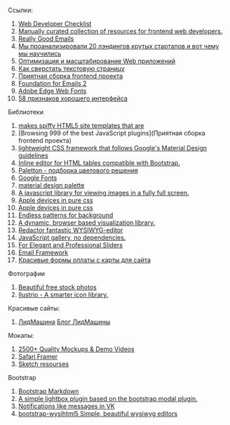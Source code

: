 Ссылки:

1. [Web Developer Checklist](http://webdevchecklist.com)
2. [Manually curated collection of resources for frontend web developers.](https://github.com/dypsilon/frontend-dev-bookmarks)
3. [Really Good Emails](http://reallygoodemails.com)
4. [Мы проанализировали 20 лэндингов крутых стартапов и вот чему мы научились](https://habrahabr.ru/company/carrotquest/blog/240719/)
5. [Оптимизация и масштабирование Web приложений](https://ruhighload.com)
6. [Как сверстать текстовую страницу](http://artgorbunov.ru/bb/soviet/20141103/)
7. [Приятная сборка frontend проекта](https://habrahabr.ru/post/250569/)
8. [Foundation for Emails 2](http://foundation.zurb.com/emails.html)
9. [Adobe Edge Web Fonts](https://edgewebfonts.adobe.com)
10. [58 признаков хорошего интерфейса](https://habrahabr.ru/post/247367/)

Библиотеки

1. [makes spiffy HTML5 site templates that are](https://html5up.net)
2. [Browsing 999 of the best JavaScript plugins](Приятная сборка frontend проекта)
3. [lightweight CSS framework that follows Google's Material Design guidelines](https://www.muicss.com)
4. [Inline editor for HTML tables compatible with Bootstrap.](https://github.com/markcell/jQuery-Tabledit)
5. [Paletton - подборка цветового решения](http://paletton.com/#uid=1000u0kllllaFw0g0qFqFg0w0aF)
6. [Google Fonts](https://fonts.google.com)
7. [material design palette](https://www.materialpalette.com/purple/deep-purple)
8. [A javascript library for viewing images in a fully full screen.](http://tholman.com/intense-images/)
9. [Apple devices in pure css](http://purecssapple.com/?type=7&width=394&color=rgba(242%2C242%2C242))
10. [Apple devices in pure css](http://lukejamestaylor.com/portfolio/css-devices/)
11. [Endless patterns for background](https://www.toptal.com/designers/subtlepatterns/)
12. [A dynamic, browser based visualization library.](http://visjs.org/#gallery)
13. [Redactor fantastic WYSIWYG-editor](https://imperavi.com/redactor/examples/)
14. [JavaScript gallery, no dependencies.](http://photoswipe.com)
15. [For Elegant and Professional Sliders](http://bqworks.com/slider-pro/)
16. [Email Framework](http://emailframe.work)
17. [Красивые формы оплаты с карты для сайта](https://habrahabr.ru/post/324738/)

Фотографии

1. [Beautiful free stock photos](https://stocksnap.io)
2. [Ilustrio - A smarter icon library.](https://illustrio.com)

Красивые сайты:

1. [ЛидМашина](http://leadmachine.ru) [Блог ЛидМашины](http://leadmachine.ru/blog/)

Мокапы:

1. [2500+ Quality Mockups & Demo Videos](https://placeit.net)
2. [Safari Framer](http://framer.coalla.ru)
3. [Sketch resourses](http://sketchapp.me)

Bootstrap

1. [Bootstrap Markdown](http://www.codingdrama.com/bootstrap-markdown/)
2. [A simple lightbox plugin based on the bootstrap modal plugin.](https://www.jasonbutz.info/bootstrap-lightbox/)
3. [Notifications like messages in VK](https://github.com/ifightcrime/bootstrap-growl)
4. [bootstrap-wysihtml5 Simple, beautiful wysiwyg editors](http://jhollingworth.github.io/bootstrap-wysihtml5/)
